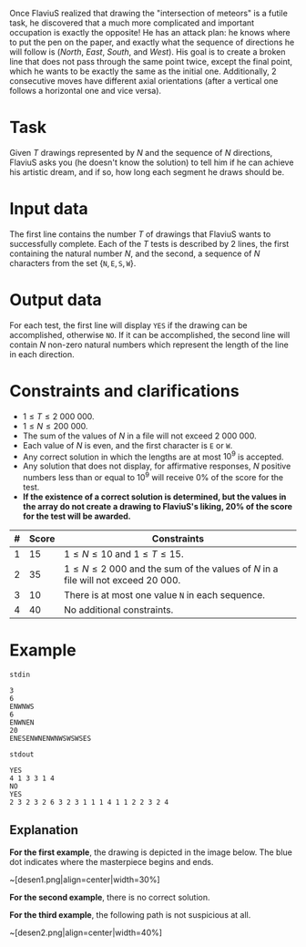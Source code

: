 
Once FlaviuS realized that drawing the "intersection of meteors" is a futile task, he discovered that a much more complicated and important occupation is exactly the opposite! He has an attack plan: he knows where to put the pen on the paper, and exactly what the sequence of directions he will follow is (*North*, *East*, *South*, and *West*). His goal is to create a broken line that does not pass through the same point twice, except the final point, which he wants to be exactly the same as the initial one. Additionally, $2$ consecutive moves have different axial orientations (after a vertical one follows a horizontal one and vice versa).

# Task

Given $T$ drawings represented by $N$ and the sequence of $N$ directions, FlaviuS asks you (he doesn't know the solution) to tell him if he can achieve his artistic dream, and if so, how long each segment he draws should be.

# Input data

The first line contains the number $T$ of drawings that FlaviuS wants to successfully complete. Each of the $T$ tests is described by $2$ lines, the first containing the natural number $N$, and the second, a sequence of $N$ characters from the set $\{\texttt{N}, \texttt{E}, \texttt{S}, \texttt{W}\}$.

# Output data

For each test, the first line will display `YES` if the drawing can be accomplished, otherwise `NO`. If it can be accomplished, the second line will contain $N$ non-zero natural numbers which represent the length of the line in each direction.

# Constraints and clarifications

* $1 \leq T \leq 2\ 000\ 000$.
* $1 \leq N \leq 200\ 000$.
* The sum of the values of $N$ in a file will not exceed $2\ 000\ 000$.
* Each value of $N$ is even, and the first character is `E` or `W`.
* Any correct solution in which the lengths are at most $10^9$ is accepted.
* Any solution that does not display, for affirmative responses, $N$ positive numbers less than or equal to $10^9$ will receive $0\%$ of the score for the test.
* **If the existence of a correct solution is determined, but the values in the array do not create a drawing to FlaviuS's liking, $20\%$ of the score for the test will be awarded.**

|# | Score | Constraints|
| - | - | ------------|
|1|15|$1 \leq N \leq 10$ and $1 \leq T \leq 15$.|
|2|35|$1 \leq N \leq 2\ 000$ and the sum of the values of $N$ in a file will not exceed $20\ 000$.|
|3|10|There is at most one value `N` in each sequence.|
|4|40|No additional constraints.|

# Example

`stdin`
```
3
6
ENWNWS
6
ENWNEN
20
ENESENWNENWNWSWSWSES
```

`stdout`
```
YES
4 1 3 3 1 4
NO
YES
2 3 2 3 2 6 3 2 3 1 1 1 4 1 1 2 2 3 2 4
```

## Explanation

**For the first example**, the drawing is depicted in the image below. The blue dot indicates where the masterpiece begins and ends.

~[desen1.png|align=center|width=30%]

**For the second example**, there is no correct solution.

**For the third example**, the following path is not suspicious at all.

~[desen2.png|align=center|width=40%]
